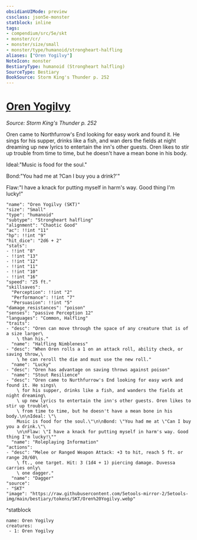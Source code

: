 ```yaml
---
obsidianUIMode: preview
cssclass: json5e-monster
statblock: inline
tags:
- compendium/src/5e/skt
- monster/cr/
- monster/size/small
- monster/type/humanoid/strongheart-halfling
aliases: ["Oren Yogilvy"]
NoteIcon: monster
BestiaryType: humanoid (Strongheart halfling)
SourceType: Bestiary
BookSource: Storm King's Thunder p. 252
---
```

# [Oren Yogilvy](2-Mechanics\CLI\bestiary\npc/oren-yogilvy-skt.md)
*Source: Storm King's Thunder p. 252*  

Oren came to Northfurrow's End looking for easy work and found it. He sings for his supper, drinks like a fish, and wan ders the fields at night dreaming up new lyrics to entertain the inn's other guests. Oren likes to stir up trouble from time to time, but he doesn't have a mean bone in his body.

Ideal:"Music is food for the soul."

Bond:"You had me at ?Can I buy you a drink?'"

Flaw:"I have a knack for putting myself in harm's way. Good thing I'm lucky!"

```statblock
"name": "Oren Yogilvy (SKT)"
"size": "Small"
"type": "humanoid"
"subtype": "Strongheart halfling"
"alignment": "Chaotic Good"
"ac": !!int "11"
"hp": !!int "9"
"hit_dice": "2d6 + 2"
"stats":
- !!int "8"
- !!int "13"
- !!int "12"
- !!int "11"
- !!int "10"
- !!int "16"
"speed": "25 ft."
"skillsaves":
  "Perception": !!int "2"
  "Performance": !!int "7"
  "Persuasion": !!int "5"
"damage_resistances": "poison"
"senses": "passive Perception 12"
"languages": "Common, Halfling"
"traits":
- "desc": "Oren can move through the space of any creature that is of a size larger\
    \ than his."
  "name": "Halfling Nimbleness"
- "desc": "When Oren rolls a 1 on an attack roll, ability check, or saving throw,\
    \ he can reroll the die and must use the new roll."
  "name": "Lucky"
- "desc": "Oren has advantage on saving throws against poison"
  "name": "Stout Resilience"
- "desc": "Oren came to Nurthfurrow's End looking for easy work and found it. He sings\
    \ for his supper, drinks like a fish, and wanders the fields at night dreaming\
    \ up new lyrics to entertain the inn's other guests. Oren likes to stir up trouble\
    \ from time to time, but he doesn't have a mean bone in his body.\n\nIdeal: \"\
    Music is food for the soul.\"\n\nBond: \"You had me at \"Can I buy you a drink.\"\
    \n\nFlaw: \"I have a knack for putting myself in harm's way. Good thing I'm lucky!\""
  "name": "Roleplaying Information"
"actions":
- "desc": "Melee or Ranged Weapon Attack: +3 to hit, reach 5 ft. or range 20/60\
    \ ft., one target. Hit: 3 (1d4 + 1) piercing damage. Duvessa carries only\
    \ one dagger."
  "name": "Dagger"
"source":
- "SKT"
"image": "https://raw.githubusercontent.com/5etools-mirror-2/5etools-img/main/bestiary/tokens/SKT/Oren%20Yogilvy.webp"
```
^statblock

```encounter-table
name: Oren Yogilvy
creatures:
 - 1: Oren Yogilvy
```